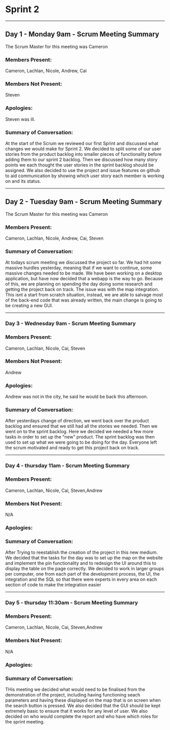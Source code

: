 # Sprint 2
---
## Day 1 - Monday 9am - Scrum Meeting Summary
The Scrum Master for this meeting was Cameron

### Members Present:
Cameron, Lachlan, Nicole, Andrew, Cai

### Members Not Present:
Steven

### Apologies:
Steven was ill.

### Summary of Conversation:
At the start of the Scrum we reviewed our first Sprint and discussed what changes we would make for Sprint 2. We decided to split some of our user stories from the product backlog into smaller pieces of functionality before adding them to our sprint 2 backlog. Then we discussed how many story points we each thought the user stories in the sprint backlog should be assigned. We also decided to use the project and issue features on github to aid communication by showing which user story each member is working on and its status.

---

## Day 2 - Tuesday 9am - Scrum Meeting Summary
The Scrum Master for this meeting was Cameron

### Members Present:
Cameron, Lachlan, Nicole, Andrew, Cai, Steven

### Summary of Conversation:
At todays scrum meeting we discussed the project so far. We had hit some massive hurdles yesterday, meaning that if we want to continue, some massive changes needed to be made. We have been working on a desktop application, but have now decided that a webapp is the way to go. Because of this, we are planning on spending the day doing some research and getting the project back on track. The issue was with the map integration.
This isnt a start from scratch situation, instead, we are able to salvage most of the back-end code that was already written, the main change is going to be creating a new GUI.

---

### Day 3 - Wednesday 9am - Scrum Meeting Summary

### Members Present:
Cameron, Lachlan, Nicole, Cai, Steven

### Members Not Present:
Andrew

### Apologies:
Andrew was not in the city, he said he would be back this afternoon.

### Summary of Conversation:
After yesterdays change of direction, we went back over the product backlog and ensured that we still had all the stories we needed. Then we went on to the sprint backlog. Here we decided we needed a few more tasks in order to set up the "new" product. The sprint backlog was then used to set up what we were going to be doing for the day. Everyone left the scrum motivated and ready to get this project back on track.

---


### Day 4 - thursday 11am - Scrum Meeting Summary

### Members Present:
Cameron, Lachlan, Nicole, Cai, Steven,Andrew

### Members Not Present:
N/A

### Apologies:

### Summary of Conversation:
After Trying to reestablish the creation of the project in this new medium. We decided that the tasks for the day was to set up the map on the website and implement the pin functionality and to redesign the UI around this to display the table on the page correctly. We decided to work in larger groups per computer, one from each part of the development process, the UI, the integration and the SQL so that there were experts in every area on each section of code to make the integration easier

---

### Day 5 - thursday 11:30am - Scrum Meeting Summary

### Members Present:
Cameron, Lachlan, Nicole, Cai, Steven,Andrew

### Members Not Present:
N/A

### Apologies:

### Summary of Conversation:
THis meeting we decided what would need to be finalised from the demonstration of the project, including having functioning seach parameters and having these displayed on the map that is on screen when the search button is pressed. We also decided that the GUI should be kept extremely basic to ensure that it works for any level of user. We also decided on who would complete the report and who have which roles for the sprint meeting. 





